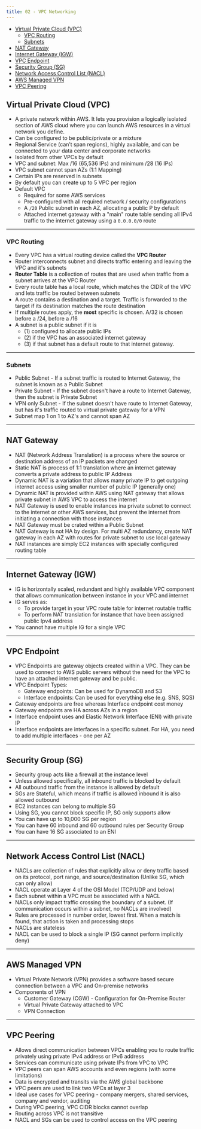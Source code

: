 ```yaml
---
title: 02 - VPC Networking
---
```

- [Virtual Private Cloud (VPC)](#virtual-private-cloud-vpc)
  - [VPC Routing](#vpc-routing)
  - [Subnets](#subnets)
- [NAT Gateway](#nat-gateway)
- [Internet Gateway (IGW)](#internet-gateway-igw)
- [VPC Endpoint](#vpc-endpoint)
- [Security Group (SG)](#security-group-sg)
- [Network Access Control List (NACL)](#network-access-control-list-nacl)
- [AWS Managed VPN](#aws-managed-vpn)
- [VPC Peering](#vpc-peering)

## Virtual Private Cloud (VPC)

* A private network within AWS. It lets you provision a logically isolated section of AWS cloud where you can launch AWS resources in a virtual network you define.
* Can be configured to be public/private or a mixture
* Regional Service (can’t span regions), highly available, and can be connected to your data center and corporate networks
* Isolated from other VPCs by default
* VPC and subnet: Max /16 (65,536 IPs) and minimum /28 (16 IPs)
* VPC subnet cannot span AZs (1:1 Mapping)
* Certain IPs are reserved in subnets
* By default you can create up to 5 VPC per region
* Default VPC
  * Required for some AWS services
  * Pre-configured with all required network / security configurations
  * A `/20` Public subnet in each AZ, allocating a public P by default
  * Attached internet gateway with a "main" route table sending all IPv4 traffic to the internet gateway using a `0.0.0.0/0` route

---

### VPC Routing

* Every VPC has a virtual routing device called the **VPC Router**
* Router interconnects subnet and directs traffic entering and leaving the VPC and it's subnets
* **Router Table** is a collection of routes that are used when traffic from a subnet arrives at the VPC Router
* Every route table has a local route, which matches the CIDR of the VPC and lets traffic be routed between subnets
* A route contains a destination and a target. Traffic is forwarded to the target if its destination matches the route destination
* If multiple routes apply, the **most** specific is chosen. A/32 is chosen before a /24, before a /16
* A subnet is a public subnet if it is
  * (1) configured to allocate public IPs
  * (2) if the VPC has an associated internet gateway
  * (3) if that subnet has a default route to that internet gateway.

---

### Subnets

* Public Subnet - If a subnet traffic is routed to Internet Gateway, the subnet is known as a Public Subnet
* Private Subnet - If the subnet doesn't have a route to Internet Gateway, then the subnet is Private Subnet
* VPN only Subnet - If the subnet doesn't have route to Internet Gateway, but has it's traffic routed to virtual private gateway for a VPN
* Subnet map 1 on 1 to AZ's and cannot span AZ

---

## NAT Gateway

* NAT (Network Address Translation) is a process where the source or destination address of an IP packets are changed
* Static NAT is process of 1:1 translation where an internet gateway converts a private address to public IP Address
* Dynamic NAT is a variation that allows many private IP to get outgoing internet access using smaller number of public IP (generally one)
* Dynamic NAT is provided within AWS using NAT gateway that allows private subnet in AWS VPC to access the internet
* NAT Gateway is used to enable instances ina private subnet to connect to the internet or other AWS services, but prevent the internet from initiating a connection with those instances
* NAT Gateway must be crated within a Public Subnet
* NAT Gateway is not HA by design. For multi AZ redundancy, create NAT gateway in each AZ with routes for private subnet to use local gateway
* NAT instances are simply EC2 instances with specially configured routing table

---

## Internet Gateway (IGW)

* IG is horizontally scaled, redundant and highly available VPC component that allows communication between instance in your VPC and internet
* IG serves as:
  * To provide target in your VPC route table for internet routable traffic
  * To perform NAT translation for instance that have been assigned public Ipv4 address
* You cannot have multiple IG for a single VPC

---

## VPC Endpoint

* VPC Endpoints are gateway objects created within a VPC. They can be used to connect to AWS public servers without the need for the VPC to have an attached internet gateway and be public.
* VPC Endpoint Types:
  * Gateway endpoints: Can be used for DynamoDB and S3
  * Interface endpoints: Can be used for everything else (e.g. SNS, SQS)
* Gateway endpoints are free whereas Interface endpoint cost money
* Gateway endpoints are HA across AZs in a region
* Interface endpoint uses and Elastic Network Interface (ENI) with private IP
* Interface endpoints are interfaces in a specific subnet. For HA, you need to add multiple interfaces - one per AZ

---

## Security Group (SG)

* Security group acts like a firewall at the instance level
* Unless allowed specifically, all inbound traffic is blocked by default
* All outbound traffic from the instance is allowed by default
* SGs are Stateful, which means if traffic is allowed inbound it is also allowed outbound
* EC2 instances can belong to multiple SG
* Using SG, you cannot block specific IP, SG only supports allow
* You can have up to 10,000 SG per region
* You can have 60 inbound and 60 outbound rules per Security Group
* You can have 16 SG associated to an ENI

---

## Network Access Control List (NACL)

* NACLs are collection of rules that explicitly allow or deny traffic based on its protocol, port range, and source/destination (Unlike SG, which can only allow)
* NACL operate at Layer 4 of the OSI Model (TCP/UDP and below)
* Each subnet within a VPC must be associated with a NACL
* NACLs only impact traffic crossing the boundary of a subnet. (If communication occurs within a subnet, no NACLs are involved)
* Rules are processed in number order, lowest first. When a match is found, that action is taken and processing stops
* NACLs are stateless
* NACL can be used to block a single IP (SG cannot perform implicitly deny)

---

## AWS Managed VPN

* Virtual Private Network (VPN) provides a software based secure connection between a VPC and On-premise networks
* Components of VPN
  * Customer Gateway (CGW) - Configuration for On-Premise Router
  * Virtual Private Gateway attached to VPC
  * VPN Connection

---

## VPC Peering

* Allows direct communication between VPCs enabling you to route traffic privately using private IPv4 address or IPv6 address
* Services can communicate using private IPs from VPC to VPC
* VPC peers can span AWS accounts and even regions (with some limitations)
* Data is encrypted and transits via the AWS global backbone
* VPC peers are used to link two VPCs at layer 3
* Ideal use cases for VPC peering - company mergers, shared services, company and vendor, auditing
* During VPC peering, VPC CIDR blocks cannot overlap
* Routing across VPC is not transitive
* NACL and SGs can be used to control access on the VPC peering
